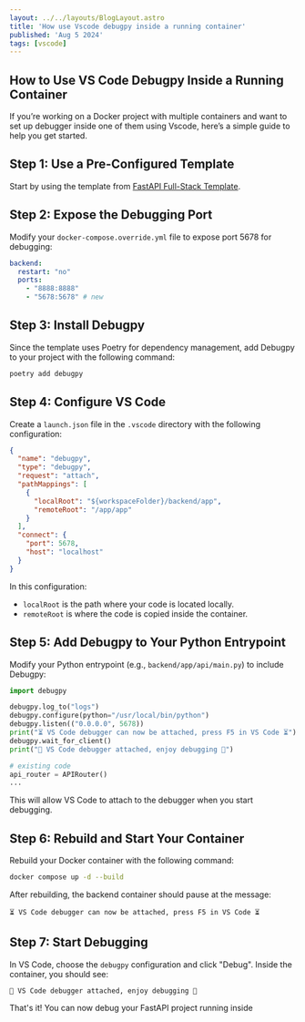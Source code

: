 ```yaml
---
layout: ../../layouts/BlogLayout.astro
title: 'How use Vscode debugpy inside a running container'
published: 'Aug 5 2024'
tags: [vscode]
---
```


## How to Use VS Code Debugpy Inside a Running Container

If you’re working on a Docker project with multiple containers and want to set up debugger inside one of them using Vscode, here’s a simple guide to help you get started.

## Step 1: Use a Pre-Configured Template

Start by using the template from [FastAPI Full-Stack Template](https://github.com/fastapi/full-stack-fastapi-template).

## Step 2: Expose the Debugging Port

Modify your `docker-compose.override.yml` file to expose port 5678 for debugging:

```yaml
backend:
  restart: "no"
  ports:
    - "8888:8888"
    - "5678:5678" # new

```

## Step 3: Install Debugpy

Since the template uses Poetry for dependency management, add Debugpy to your project with the following command:

```bash
poetry add debugpy
```

## Step 4: Configure VS Code

Create a `launch.json` file in the `.vscode` directory with the following configuration:

```json
{
  "name": "debugpy",
  "type": "debugpy",
  "request": "attach",
  "pathMappings": [
    {
      "localRoot": "${workspaceFolder}/backend/app",
      "remoteRoot": "/app/app"
    }
  ],
  "connect": {
    "port": 5678,
    "host": "localhost"
  }
}
```

In this configuration:

- `localRoot` is the path where your code is located locally.
- `remoteRoot` is where the code is copied inside the container.

## Step 5: Add Debugpy to Your Python Entrypoint

Modify your Python entrypoint (e.g., `backend/app/api/main.py`) to include Debugpy:

```python
import debugpy

debugpy.log_to("logs")
debugpy.configure(python="/usr/local/bin/python")
debugpy.listen(("0.0.0.0", 5678))
print("⏳ VS Code debugger can now be attached, press F5 in VS Code ⏳")
debugpy.wait_for_client()
print("🎉 VS Code debugger attached, enjoy debugging 🎉")

# existing code
api_router = APIRouter()
...
```

This will allow VS Code to attach to the debugger when you start debugging.

## Step 6: Rebuild and Start Your Container

Rebuild your Docker container with the following command:

```bash
docker compose up -d --build
```

After rebuilding, the backend container should pause at the message:

```
⏳ VS Code debugger can now be attached, press F5 in VS Code ⏳
```

## Step 7: Start Debugging

In VS Code, choose the `debugpy` configuration and click "Debug". Inside the container, you should see:

```
🎉 VS Code debugger attached, enjoy debugging 🎉
```

That's it! You can now debug your FastAPI project running inside
